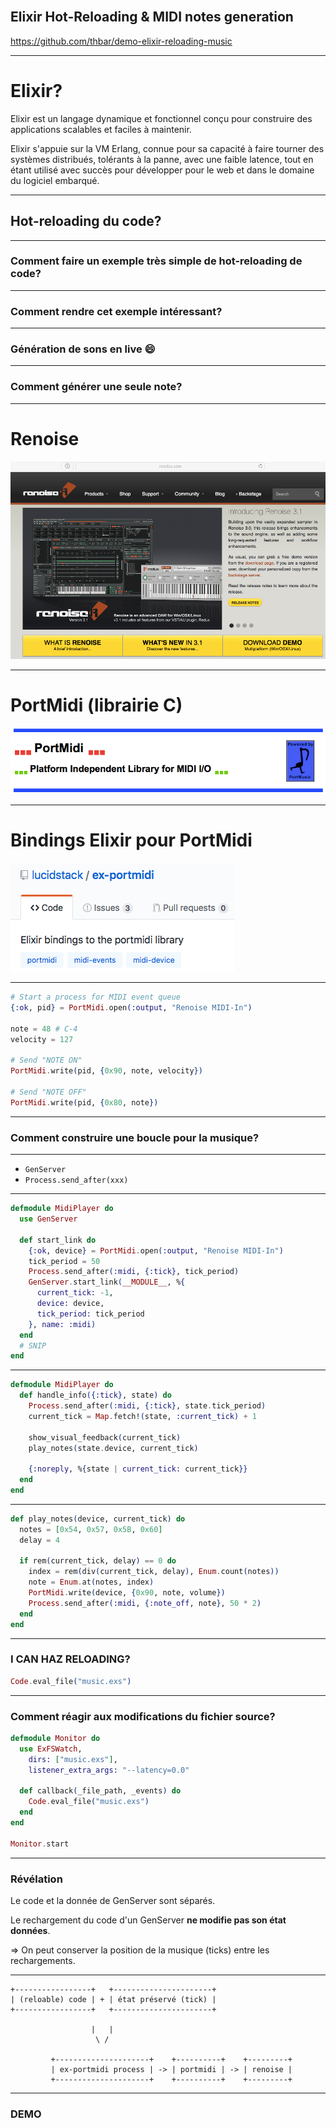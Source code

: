 <br>

## Elixir Hot-Reloading & MIDI notes generation

https://github.com/thbar/demo-elixir-reloading-music

---

# Elixir?

Elixir est un langage dynamique et fonctionnel conçu pour construire des applications scalables et faciles à maintenir.

Elixir s'appuie sur la VM Erlang, connue pour sa capacité à faire tourner des systèmes distribués, tolérants à la panne, avec une faible latence, tout en étant utilisé avec succès pour développer pour le web et dans le domaine du logiciel embarqué.

---

## Hot-reloading du code?

---

### Comment faire un exemple très simple de hot-reloading de code?

---

### Comment rendre cet exemple intéressant?

---

### Génération de sons en live :smile:

---

### Comment générer une seule note?

---

# Renoise

![inline](renoise.png)

---

# PortMidi (librairie C)

![inline](portmidi.png)

---

# Bindings Elixir pour PortMidi

![inline](ex-portmidi.png)

---

```elixir
# Start a process for MIDI event queue
{:ok, pid} = PortMidi.open(:output, "Renoise MIDI-In")

note = 48 # C-4
velocity = 127

# Send "NOTE ON"
PortMidi.write(pid, {0x90, note, velocity})

# Send "NOTE OFF"
PortMidi.write(pid, {0x80, note})
```

---

### Comment construire une boucle pour la musique?

---

* `GenServer`
* `Process.send_after(xxx)`

---

```elixir
defmodule MidiPlayer do
  use GenServer

  def start_link do
    {:ok, device} = PortMidi.open(:output, "Renoise MIDI-In")
    tick_period = 50
    Process.send_after(:midi, {:tick}, tick_period)
    GenServer.start_link(__MODULE__, %{
      current_tick: -1,
      device: device,
      tick_period: tick_period
    }, name: :midi)
  end
  # SNIP
end
```

---

```elixir
defmodule MidiPlayer do
  def handle_info({:tick}, state) do
    Process.send_after(:midi, {:tick}, state.tick_period)
    current_tick = Map.fetch!(state, :current_tick) + 1

    show_visual_feedback(current_tick)
    play_notes(state.device, current_tick)

    {:noreply, %{state | current_tick: current_tick}}
  end
end
```

---

```elixir
def play_notes(device, current_tick) do
  notes = [0x54, 0x57, 0x5B, 0x60]
  delay = 4

  if rem(current_tick, delay) == 0 do
    index = rem(div(current_tick, delay), Enum.count(notes))
    note = Enum.at(notes, index)
    PortMidi.write(device, {0x90, note, volume})
    Process.send_after(:midi, {:note_off, note}, 50 * 2)
  end
end
```

---

### I CAN HAZ RELOADING?

```elixir
Code.eval_file("music.exs")
```

---

### Comment réagir aux modifications du fichier source?

```elixir
defmodule Monitor do
  use ExFSWatch,
    dirs: ["music.exs"],
    listener_extra_args: "--latency=0.0"

  def callback(_file_path, _events) do
    Code.eval_file("music.exs")
  end
end

Monitor.start
```

---

### Révélation

Le code et la donnée de GenServer sont séparés.

Le rechargement du code d'un GenServer **ne modifie pas son état données**.

=> On peut conserver la position de la musique (ticks) entre les rechargements.

---

```
+-----------------+   +----------------------+
| (reloable) code | + | état préservé (tick) |
+-----------------+   +----------------------+

                  |   |
                   \ /

         +---------------------+    +----------+    +---------+
         | ex-portmidi process | -> | portmidi | -> | renoise |
         +---------------------+    +----------+    +---------+
```

---

### DEMO
